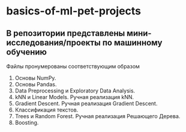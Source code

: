 # basics-of-ml-pet-projects

## В репозитории представлены мини-исследования/проекты по машинному обучению

Файлы пронумерованы соответствующим образом

1. Основы NumPy.
2. Основы Pandas.
3. Data Preprocessing и Exploratory Data Analysis.
4. kNN и Linear Models. Ручная реализация kNN.
5. Gradient Descent. Ручная реализация Gradient Descent.
6. Классификация текстов.
7. Trees и Random Forest. Ручная реализация Решающего Дерева.
8. Boosting.
